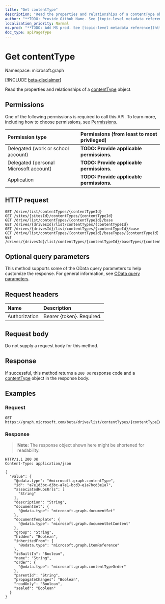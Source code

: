 ```yaml
---
title: "Get contentType"
description: "Read the properties and relationships of a contentType object."
author: "**TODO: Provide Github Name. See [topic-level metadata reference](https://msgo.azurewebsites.net/add/document/guidelines/metadata.html#topic-level-metadata)**"
localization_priority: Normal
ms.prod: "**TODO: Add MS prod. See [topic-level metadata reference](https://msgo.azurewebsites.net/add/document/guidelines/metadata.html#topic-level-metadata)**"
doc_type: apiPageType
---
```


# Get contentType
Namespace: microsoft.graph

[!INCLUDE [beta-disclaimer](../../includes/beta-disclaimer.md)]

Read the properties and relationships of a [contentType](../resources/contenttype.md) object.

## Permissions
One of the following permissions is required to call this API. To learn more, including how to choose permissions, see [Permissions](/graph/permissions-reference).

|Permission type|Permissions (from least to most privileged)|
|:---|:---|
|Delegated (work or school account)|**TODO: Provide applicable permissions.**|
|Delegated (personal Microsoft account)|**TODO: Provide applicable permissions.**|
|Application|**TODO: Provide applicable permissions.**|

## HTTP request

<!-- {
  "blockType": "ignored"
}
-->
``` http
GET /drive/list/contentTypes/{contentTypeId}
GET /sites/{sitesId}/contentTypes/{contentTypeId}
GET /drive/list/contentTypes/{contentTypeId}/base
GET /drives/{drivesId}/list/contentTypes/{contentTypeId}
GET /drives/{drivesId}/list/contentTypes/{contentTypeId}/base
GET /drive/list/contentTypes/{contentTypeId}/baseTypes/{contentTypeId}
GET /drives/{drivesId}/list/contentTypes/{contentTypeId}/baseTypes/{contentTypeId}
```

## Optional query parameters
This method supports some of the OData query parameters to help customize the response. For general information, see [OData query parameters](/graph/query-parameters).

## Request headers
|Name|Description|
|:---|:---|
|Authorization|Bearer {token}. Required.|

## Request body
Do not supply a request body for this method.

## Response

If successful, this method returns a `200 OK` response code and a [contentType](../resources/contenttype.md) object in the response body.

## Examples

### Request
<!-- {
  "blockType": "request",
  "name": "get_contenttype"
}
-->
``` http
GET https://graph.microsoft.com/beta/drive/list/contentTypes/{contentTypeId}
```


### Response
>**Note:** The response object shown here might be shortened for readability.
<!-- {
  "blockType": "response",
  "truncated": true,
  "@odata.type": "microsoft.graph.contentType"
}
-->
``` http
HTTP/1.1 200 OK
Content-Type: application/json

{
  "value": {
    "@odata.type": "#microsoft.graph.contentType",
    "id": "a7e1d3bc-d3bc-a7e1-bcd3-e1a7bcd3e1a7",
    "associatedHubsUrls": [
      "String"
    ],
    "description": "String",
    "documentSet": {
      "@odata.type": "microsoft.graph.documentSet"
    },
    "documentTemplate": {
      "@odata.type": "microsoft.graph.documentSetContent"
    },
    "group": "String",
    "hidden": "Boolean",
    "inheritedFrom": {
      "@odata.type": "microsoft.graph.itemReference"
    },
    "isBuiltIn": "Boolean",
    "name": "String",
    "order": {
      "@odata.type": "microsoft.graph.contentTypeOrder"
    },
    "parentId": "String",
    "propagateChanges": "Boolean",
    "readOnly": "Boolean",
    "sealed": "Boolean"
  }
}
```

